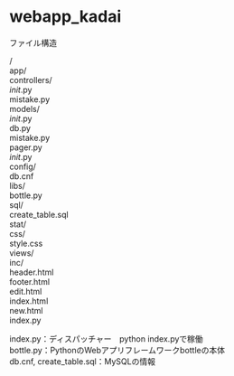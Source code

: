 # webapp_kadai

ファイル構造  

/  
  app/  
    controllers/  
      _init_.py  
      mistake.py  
    models/  
      _init_.py  
      db.py  
      mistake.py  
      pager.py  
    _init_.py  
  config/  
    db.cnf  
  libs/  
    bottle.py  
  sql/  
    create_table.sql  
  stat/  
    css/  
      style.css  
  views/  
    inc/  
      header.html  
      footer.html  
    edit.html  
    index.html  
    new.html  
  index.py  
    
  index.py：ディスパッチャー　python index.pyで稼働  
  bottle.py：PythonのWebアプリフレームワークbottleの本体  
  db.cnf, create_table.sql：MySQLの情報  
